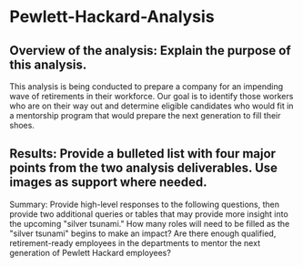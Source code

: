 # Pewlett-Hackard-Analysis

## Overview of the analysis: Explain the purpose of this analysis.

This analysis is being conducted to prepare a company for an impending wave of retirements in their workforce.  Our goal is to identify those workers who are on their
way out and determine eligible candidates who would fit in a mentorship program that would prepare the next generation to fill their shoes.


## Results: Provide a bulleted list with four major points from the two analysis deliverables. Use images as support where needed.


Summary: Provide high-level responses to the following questions, then provide two additional queries or tables that may provide more insight into the upcoming "silver tsunami."
How many roles will need to be filled as the "silver tsunami" begins to make an impact?
Are there enough qualified, retirement-ready employees in the departments to mentor the next generation of Pewlett Hackard employees?
